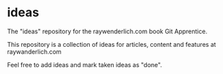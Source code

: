 # ideas
The "ideas" repository for the raywenderlich.com book Git Apprentice.

This repository is a collection of ideas for articles, content and features at raywanderlich.com

Feel free to add ideas and mark taken ideas as "done".